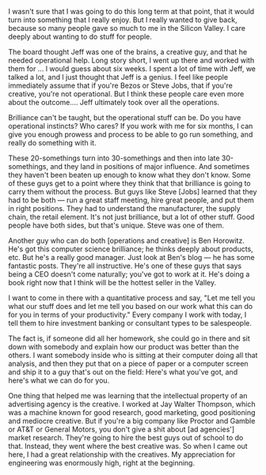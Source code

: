 I wasn't sure that I was going to do this long term at that point, that it would turn into something that l really enjoy. But l really wanted to give back, because so many people gave so much to me in the Silicon Valley. I care deeply about wanting to do stuff for people.

The board thought Jeff was one of the brains, a creative guy, and that he needed operational help. Long story short, l went up there and worked with them for … l would guess about six weeks. I spent a lot of time with Jeff, we talked a lot, and l just thought that Jeff is a genius. I feel like people immediately assume that if you're Bezos or Steve Jobs, that if you're creative, you're not operational. But I think these people care even more about the outcome.… Jeff ultimately took over all the operations.

Brilliance can't be taught, but the operational stuff can be. Do you have operational instincts? Who cares? If you work with me for six months, I can give you enough prowess and process to be able to go run something, and really do something with it.

These 20-somethings turn into 30-somethings and then into late 30-somethings, and they land in positions of major influence. And sometimes they haven't been beaten up enough to know what they don't know. Some of these guys get to a point where they think that that brilliance is going to carry them without the process. But guys like Steve [Jobs] learned that they had to be both — run a great staff meeting, hire great people, and put them in right positions. They had to understand the manufacturer, the supply chain, the retail element. It's not just brilliance, but a lot of other stuff. Good people have both sides, but that's unique. Steve was one of them.

Another guy who can do both [operations and creative] is Ben Horowitz. He's got this computer science brilliance; he thinks deeply about products, etc. But he's a really good manager. Just look at Ben's blog — he has some fantastic posts. They're all instructive. He's one of these guys that says being a CEO doesn't come naturally; you've got to work at it. He's doing a book right now that I think will be the hottest seller in the Valley.

I want to come in there with a quantitative process and say, "Let me tell you what our stuff does and let me tell you based on our work what this can do for you in terms of your productivity." Every company I work with today, I tell them to hire investment banking or consultant types to be salespeople.

The fact is, if someone did all her homework, she could go in there and sit down with somebody and explain how our product was better than the others. I want somebody inside who is sitting at their computer doing all that analysis, and then they put that on a piece of paper or a computer screen and ship it to a guy that's out on the field: Here's what you've got, and here's what we can do for you.

One thing that helped me was learning that the intellectual property of an advertising agency is the creative. I worked at Jay Walter Thompson, which was a machine known for good research, good marketing, good positioning and mediocre creative. But if you're a big company like Proctor and Gamble or AT&T or General Motors, you don't give a shit about [ad agencies'] market research. They're going to hire the best guys out of school to do that. Instead, they went where the best creative was. So when I came out here, I had a great relationship with the creatives. My appreciation for engineering was enormously high, right at the beginning.

